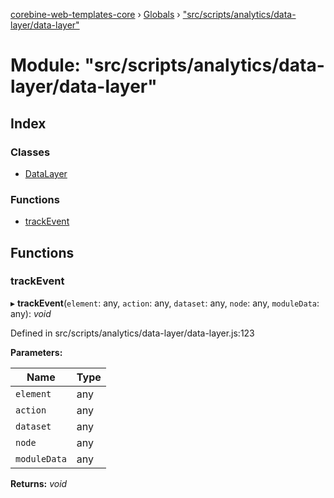 [corebine-web-templates-core](../README.md) › [Globals](../globals.md) › ["src/scripts/analytics/data-layer/data-layer"](_src_scripts_analytics_data_layer_data_layer_.md)

# Module: "src/scripts/analytics/data-layer/data-layer"

## Index

### Classes

* [DataLayer](../classes/_src_scripts_analytics_data_layer_data_layer_.datalayer.md)

### Functions

* [trackEvent](_src_scripts_analytics_data_layer_data_layer_.md#trackevent)

## Functions

###  trackEvent

▸ **trackEvent**(`element`: any, `action`: any, `dataset`: any, `node`: any, `moduleData`: any): *void*

Defined in src/scripts/analytics/data-layer/data-layer.js:123

**Parameters:**

Name | Type |
------ | ------ |
`element` | any |
`action` | any |
`dataset` | any |
`node` | any |
`moduleData` | any |

**Returns:** *void*
